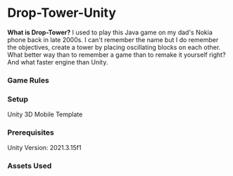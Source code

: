 # Drop-Tower-Unity
**What is Drop-Tower?**
I used to play this Java game on my dad's Nokia phone back in late 2000s. I can't remember the name but I do remember the objectives, create a tower by placing oscillating blocks on each other. What better way than to remember a game than to remake it yourself right? And what faster engine than Unity.

### Game Rules

### Setup
Unity 3D Mobile Template

### Prerequisites
Unity Version: 2021.3.15f1

### Assets Used
